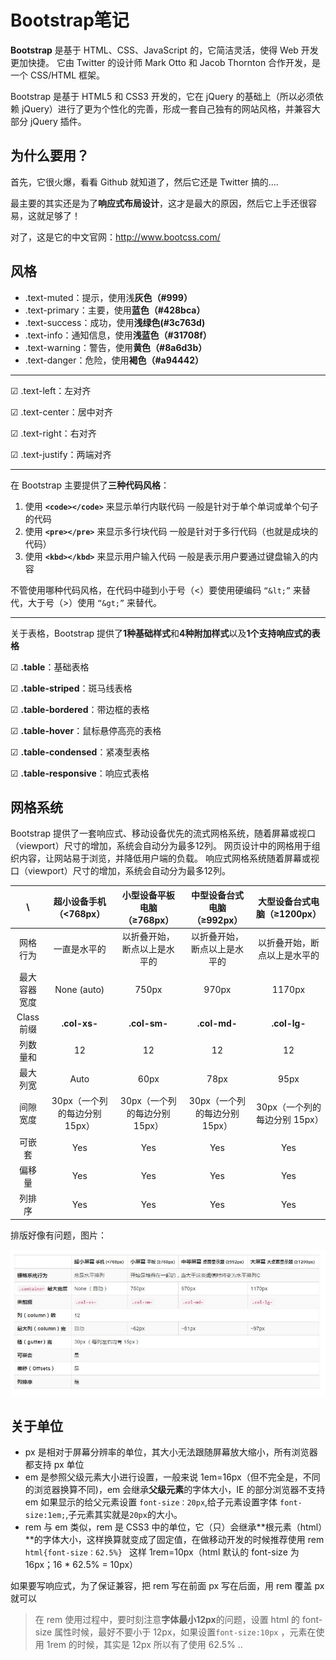 # Bootstrap笔记

**Bootstrap** 是基于 HTML、CSS、JavaScript 的，它简洁灵活，使得 Web 开发更加快捷。 它由 Twitter 的设计师 Mark Otto 和 Jacob Thornton 合作开发，是一个 CSS/HTML 框架。

Bootstrap 是基于 HTML5 和 CSS3 开发的，它在 jQuery 的基础上（所以必须依赖 jQuery）进行了更为个性化的完善，形成一套自己独有的网站风格，并兼容大部分 jQuery 插件。

## 为什么要用？

首先，它很火爆，看看 Github 就知道了，然后它还是 Twitter 搞的....

最主要的其实还是为了**响应式布局设计**，这才是最大的原因，然后它上手还很容易，这就足够了！

对了，这是它的中文官网：http://www.bootcss.com/

## 风格

-   .text-muted：提示，使用浅**灰色（#999）**
-   .text-primary：主要，使用**蓝色（#428bca）**
-   .text-success：成功，使用**浅绿色(#3c763d)**
-   .text-info：通知信息，使用**浅蓝色（#31708f）**
-   .text-warning：警告，使用**黄色（#8a6d3b）**
-   .text-danger：危险，使用**褐色（#a94442）**

---

  ☑   .text-left：左对齐

  ☑   .text-center：居中对齐

  ☑   .text-right：右对齐

  ☑   .text-justify：两端对齐

---

在 Bootstrap 主要提供了**三种代码风格**：

1.  使用 **`<code></code>`** 来显示单行内联代码
    一般是针对于单个单词或单个句子的代码
2.  使用 **`<pre></pre>`** 来显示多行块代码
    一般是针对于多行代码（也就是成块的代码）
3.  使用 **`<kbd></kbd>`** 来显示用户输入代码
    一般是表示用户要通过键盘输入的内容

不管使用哪种代码风格，在代码中碰到小于号（<）要使用硬编码 `“&lt;”` 来替代，大于号（>）使用 `“&gt;”` 来替代。

---

关于表格，Bootstrap 提供了**1种基础样式**和**4种附加样式**以及**1个支持响应式的表格**

  ☑  **.table**：基础表格

  ☑  **.table-striped**：斑马线表格

  ☑  **.table-bordered**：带边框的表格

  ☑  **.table-hover**：鼠标悬停高亮的表格

  ☑  **.table-condensed**：紧凑型表格

  ☑  **.table-responsive**：响应式表格

## 网格系统

Bootstrap 提供了一套响应式、移动设备优先的流式网格系统，随着屏幕或视口（viewport）尺寸的增加，系统会自动分为最多12列。
网页设计中的网格用于组织内容，让网站易于浏览，并降低用户端的负载。
响应式网格系统随着屏幕或视口（viewport）尺寸的增加，系统会自动分为最多12列。

|    \     |   超小设备手机（<768px）    |  小型设备平板电脑（≥768px）   |  中型设备台式电脑（≥992px）   |  大型设备台式电脑（≥1200px）  |
| :------: | :-----------------: | :-----------------: | :-----------------: | :-----------------: |
|   网格行为   |       一直是水平的        |   以折叠开始，断点以上是水平的    |   以折叠开始，断点以上是水平的    |   以折叠开始，断点以上是水平的    |
|  最大容器宽度  |     None (auto)     |        750px        |        970px        |       1170px        |
| Class 前缀 |    **.col-xs-**     |    **.col-sm-**     |    **.col-md-**     |    **.col-lg-**     |
|   列数量和   |         12          |         12          |         12          |         12          |
|   最大列宽   |        Auto         |        60px         |        78px         |        95px         |
|   间隙宽度   | 30px（一个列的每边分别 15px） | 30px（一个列的每边分别 15px） | 30px（一个列的每边分别 15px） | 30px（一个列的每边分别 15px） |
|   可嵌套    |         Yes         |         Yes         |         Yes         |         Yes         |
|   偏移量    |         Yes         |         Yes         |         Yes         |         Yes         |
|   列排序    |         Yes         |         Yes         |         Yes         |         Yes         |

排版好像有问题，图片：

![](../img/栅格.jpg)

## 关于单位

-   px
    是相对于屏幕分辨率的单位，其大小无法跟随屏幕放大缩小，所有浏览器都支持 px 单位
-   em
    是参照父级元素大小进行设置，一般来说 1em=16px（但不完全是，不同的浏览器换算不同)，em 会继承**父级元素**的字体大小，IE 的部分浏览器不支持 em
    如果显示的给父元素设置 `font-size：20px`,给子元素设置字体 `font-size:1em;`,子元素其实就是`20px`的大小。
-   rem
    与 em 类似，rem 是 CSS3 中的单位，它（只）会继承**根元素（html）**的字体大小，这样换算就变成了固定值，在做移动开发的时候推荐使用 rem
    `html{font-size：62.5%} ` 这样 1rem=10px（html 默认的 font-size 为 16px；16 * 62.5% = 10px）

如果要写响应式，为了保证兼容，把 rem 写在前面 px 写在后面，用 rem 覆盖 px 就可以

>   在 rem 使用过程中，要时刻注意**字体最小12px**的问题，设置 html 的 font-size 属性时候，最好不要小于 12px，如果设置`font-size:10px` ，元素在使用 1rem 的时候，其实是 12px
>   所以有了使用 62.5% ..